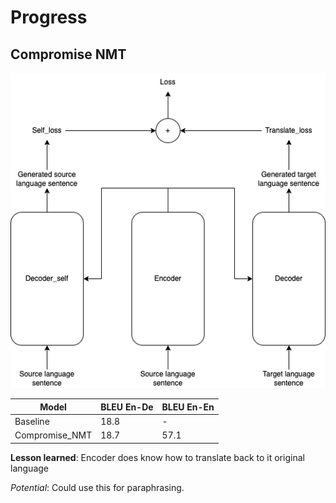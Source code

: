 # Progress

## Compromise NMT

![Architecture of Compromise_NMT](./image/compromise_NMT.png)

| Model | BLEU En-De | BLEU En-En |
| -------- | -------- | -------- |
| Baseline     | 18.8     | -     |
| Compromise_NMT     | 18.7     | 57.1     |

**Lesson learned**: Encoder does know how to translate back to it original language

*Potential*: Could use this for paraphrasing.
